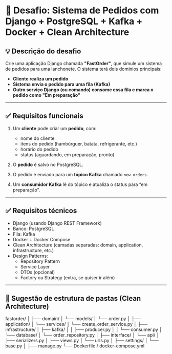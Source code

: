 # 🧠 Desafio: Sistema de Pedidos com Django + PostgreSQL + Kafka + Docker + Clean Architecture

## 💡 Descrição do desafio

Crie uma aplicação Django chamada **"FastOrder"**, que simule um sistema de pedidos para uma lanchonete. O sistema terá dois domínios principais:

- **Cliente realiza um pedido**
- **Sistema envia o pedido para uma fila (Kafka)**
- **Outro serviço Django (ou comando) consome essa fila e marca o pedido como "Em preparação"**

---

## ✅ Requisitos funcionais

1. Um **cliente** pode criar um **pedido**, com:
   - nome do cliente
   - itens do pedido (hambúrguer, batata, refrigerante, etc.)
   - horário do pedido
   - status (aguardando, em preparação, pronto)

2. O **pedido** é salvo no PostgreSQL.

3. O pedido é enviado para um **tópico Kafka** chamado `new_orders`.

4. Um **consumidor Kafka** lê do tópico e atualiza o status para “em preparação”.

---

## ✅ Requisitos técnicos

- Django (usando Django REST Framework)
- Banco: PostgreSQL
- Fila: Kafka
- Docker + Docker Compose
- Clean Architecture (camadas separadas: domain, application, infrastructure, etc.)
- Design Patterns:
  - Repository Pattern
  - Service Layer
  - DTOs (opcional)
  - Factory ou Strategy (extra, se quiser ir além)

---

## 📁 Sugestão de estrutura de pastas (Clean Architecture)

fastorder/
│
├── domain/
│   └── models/
│       └── order.py
│
├── application/
│   └── services/
│       └── create_order_service.py
│
├── infrastructure/
│   ├── kafka/
│   │   ├── producer.py
│   │   └── consumer.py
│   └── database/
│       └── order_repository.py
│
├── interface/
│   └── api/
│       ├── serializers.py
│       ├── views.py
│       └── urls.py
│
├── settings/
│   └── base.py
│
├── manage.py
└── Dockerfile / docker-compose.yml




